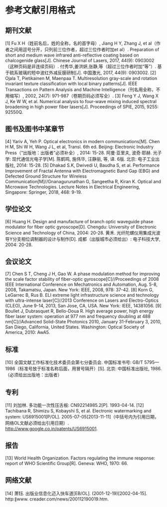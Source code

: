 # 参考文献引用格式

## 期刊文献

[1]  Fu X H（姓前名后，姓的全称，名的首字母）, Jiang H Y, Zhang J, et al（作者之间用逗号分开，只列前三位作者，超过三位作者时加et al）. Preparation of short and medium wave infrared anti-reflective coating based on chalcogenide glass[J]. Chinese Journal of Lasers, 2017, 44(9): 0903002（这种页码是非连续页码）.
付秀华,姜洪妍,张静,等（超过三位作者时加“等”）. 基于硫系玻璃的短中波红外减反膜研制[J]. 中国激光, 2017, 44(9): 0903002.
[2]  Ojala T, Pietikainen M, Maenpaa T. Multiresolution gray-scale and rotation invariant texture classification with local binary patterns[J]. IEEE Transactions on Pattern Analysis and Machine Intelligence（刊名用全称，不用缩写）, 2002, 24(7): 971-987（卷期页码必须写全）.
[3]  Feng Y J, Wang X J, Ke W W, et al. Numerical analysis to four-wave mixing induced spectral broadening in high power fiber lasers[J]. Proceedings of SPIE, 2015, 9255: 92550Q.

## 图书及图书中某章节

[4]  Yariv A, Yeh P. Optical electronics in modern communications[M]. Chen H M, Shi W H, Wang J L, et al, Transl. 6th ed. Beijing: Electronic Industry Press（“出版地：出版者”必须补全）, 2014: 15-28.
阿曼·亚里夫, 波奇·耶赫. 光子学: 现代通信光电子学[M]. 陈鹤鸣, 施伟华, 汪静丽, 等, 译. 6版. 北京: 电子工业出版社, 2014: 15-28.
[5]  Dhakad S.K, Dwivedi U, Baudha S, et al. Performance Improvement of Fractal Antenna with Electromagnetic Band Gap (EBG) and Defected Ground Structure for Wireless Communication[M]//Gnanagurunathan G, Sangeetha R, Kiran K. Optical and Microwave Technologies. Lecture Notes in Electrical Engineering, Singapore: Springer, 2018, 468: 9-19.

## 学位论文

[6]  Huang H. Design and manufacture of branch optic waveguide phase modulator for fiber optic gyroscope[D]. Chengdu: University of Electronic Science and Technology of China, 2004: 20-28.
黄禾. 光纤陀螺仪用集成光波导Y分支相位调制器的设计与制作[D]. 成都（出版城市必须给出）: 电子科技大学, 2004: 20-28.

## 会议论文

[7]  Chen S T, Cheng J H, Gao W. A phase modulation method for improving the scale factor stability of fiber-optic gyroscope[C]//Proceedings of 2008 IEEE International Conference on Mechatronics and Automation, Aug. 5-8, 2008, Takamatsu, Japan. New York: IEEE, 2008, 978: 37-42.
[8]  Korn G, LeGarrec B, Rus B. ELI extreme light infrastructure science and technology with ultra-intense laser[C]//2013 Conference on Lasers and Electro-Optics (CLEO), June 9-14, 2013, San Jose, CA, USA. New York: IEEE, 14381056.
[9]  Boullet J, Dubrasquet R, Bello-Doua R. High average power, high energy fiber laser system: operation at 977 nm and frequency doubling at 488 nm[C]//Advanced Solid-State Photonics 2010, January 31-February 3, 2010, San Diego, California, United States. Washington: Optical Society of America, 2010: AwA5.

## 标准

[10]  全国文献工作标准化技术委员会第七分委员会. 中国标准书号: GB/T 5795—1986（标准号放于标准名称后面，用冒号隔开）[S]. 北京: 中国标准出版社, 1986.（必须给出出版地：出版者）

## 专利

[11]  刘加林. 多功能一次性压舌板: CN92214985.2[P]. 1993-04-14.
[12] Tachibana R, Shimizu S, Kobayshi S, et al. Electronic watermarking and system: US6915001[P/OL]. 2005-07-05[2013-11-11]（中括号内为引用日期，网络OL文献必须给出引用日期）. http://www.google.co.in/patents/US6915001.

## 报告

[13] World Health Organization. Factors regulating the immune response: report of WHO Scientific Group[R]. Geneva: WHO, 1970: 66.

## 网络文献

[14] 萧钰. 出版业信息化迈入快车道[EB/OL]. (2001-12-19)[2002-04-15]. http:∥www. creader.com/news/200112190019.htm.
